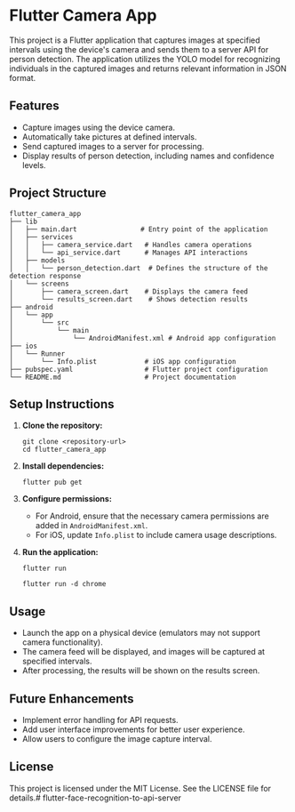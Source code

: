 # Flutter Camera App

This project is a Flutter application that captures images at specified intervals using the device's camera and sends them to a server API for person detection. The application utilizes the YOLO model for recognizing individuals in the captured images and returns relevant information in JSON format.

## Features

- Capture images using the device camera.
- Automatically take pictures at defined intervals.
- Send captured images to a server for processing.
- Display results of person detection, including names and confidence levels.

## Project Structure

```
flutter_camera_app
├── lib
│   ├── main.dart                # Entry point of the application
│   ├── services
│   │   ├── camera_service.dart   # Handles camera operations
│   │   └── api_service.dart      # Manages API interactions
│   ├── models
│   │   └── person_detection.dart  # Defines the structure of the detection response
│   └── screens
│       ├── camera_screen.dart    # Displays the camera feed
│       └── results_screen.dart    # Shows detection results
├── android
│   └── app
│       └── src
│           └── main
│               └── AndroidManifest.xml # Android app configuration
├── ios
│   └── Runner
│       └── Info.plist            # iOS app configuration
├── pubspec.yaml                  # Flutter project configuration
└── README.md                     # Project documentation
```

## Setup Instructions

1. **Clone the repository:**
   ```
   git clone <repository-url>
   cd flutter_camera_app
   ```

2. **Install dependencies:**
   ```
   flutter pub get
   ```

3. **Configure permissions:**
   - For Android, ensure that the necessary camera permissions are added in `AndroidManifest.xml`.
   - For iOS, update `Info.plist` to include camera usage descriptions.

4. **Run the application:**
   ```
   flutter run
   ```
   ```
   flutter run -d chrome
   ```

## Usage

- Launch the app on a physical device (emulators may not support camera functionality).
- The camera feed will be displayed, and images will be captured at specified intervals.
- After processing, the results will be shown on the results screen.

## Future Enhancements

- Implement error handling for API requests.
- Add user interface improvements for better user experience.
- Allow users to configure the image capture interval.

## License

This project is licensed under the MIT License. See the LICENSE file for details.# flutter-face-recognition-to-api-server
